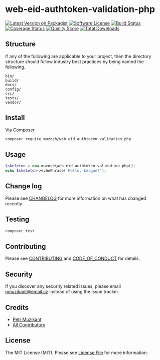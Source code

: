 # web-eid-authtoken-validation-php

[![Latest Version on Packagist][ico-version]][link-packagist]
[![Software License][ico-license]](LICENSE.md)
[![Build Status][ico-travis]][link-travis]
[![Coverage Status][ico-scrutinizer]][link-scrutinizer]
[![Quality Score][ico-code-quality]][link-code-quality]
[![Total Downloads][ico-downloads]][link-downloads]

## Structure

If any of the following are applicable to your project, then the directory structure should follow industry best practices by being named the following.

```
bin/        
build/
docs/
config/
src/
tests/
vendor/
```

## Install

Via Composer

``` bash
composer require muzosh/web_eid_authtoken_validation_php
```

## Usage

``` php
$skeleton = new muzosh\web_eid_authtoken_validation_php();
echo $skeleton->echoPhrase('Hello, League!');
```

## Change log

Please see [CHANGELOG](CHANGELOG.md) for more information on what has changed recently.

## Testing

``` bash
composer test
```

## Contributing

Please see [CONTRIBUTING](CONTRIBUTING.md) and [CODE_OF_CONDUCT](CODE_OF_CONDUCT.md) for details.

## Security

If you discover any security related issues, please email pmuzikant@email.cz instead of using the issue tracker.

## Credits

- [Petr Muzikant][link-author]
- [All Contributors][link-contributors]

## License

The MIT License (MIT). Please see [License File](LICENSE.md) for more information.

[ico-version]: https://img.shields.io/packagist/v/Muzosh/web_eid_authtoken_validation_php.svg?style=flat-square
[ico-license]: https://img.shields.io/badge/license-MIT-brightgreen.svg?style=flat-square
[ico-travis]: https://img.shields.io/travis/Muzosh/web_eid_authtoken_validation_php/master.svg?style=flat-square
[ico-scrutinizer]: https://img.shields.io/scrutinizer/coverage/g/Muzosh/web_eid_authtoken_validation_php.svg?style=flat-square
[ico-code-quality]: https://img.shields.io/scrutinizer/g/Muzosh/web_eid_authtoken_validation_php.svg?style=flat-square
[ico-downloads]: https://img.shields.io/packagist/dt/Muzosh/web_eid_authtoken_validation_php.svg?style=flat-square

[link-packagist]: https://packagist.org/packages/Muzosh/web_eid_authtoken_validation_php
[link-travis]: https://travis-ci.org/Muzosh/web_eid_authtoken_validation_php
[link-scrutinizer]: https://scrutinizer-ci.com/g/Muzosh/web_eid_authtoken_validation_php/code-structure
[link-code-quality]: https://scrutinizer-ci.com/g/Muzosh/web_eid_authtoken_validation_php
[link-downloads]: https://packagist.org/packages/Muzosh/web_eid_authtoken_validation_php
[link-author]: https://github.com/Muzosh
[link-contributors]: ../../contributors
